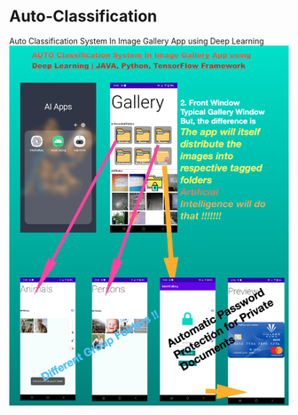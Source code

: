 # Auto-Classification
Auto Classification System In Image Gallery App using Deep  Learning
![Output](outputs.png)
